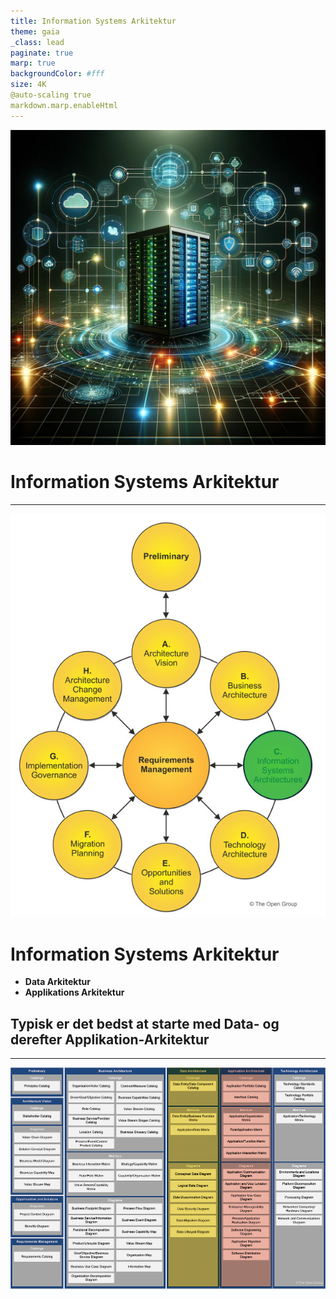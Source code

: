 ```yaml
---
title: Information Systems Arkitektur
theme: gaia
_class: lead
paginate: true
marp: true
backgroundColor: #fff
size: 4K
@auto-scaling true
markdown.marp.enableHtml
---
```


![bg right:50% 112%](./image/logo.jpg)

<!-- _class: invert -->
# **Information Systems Arkitektur**

---

![bg right:35% 105%](./image/toga_3.jpg)

# **Information Systems Arkitektur**
- **Data Arkitektur**
- **Applikations Arkitektur**

## **Typisk er det bedst at starte med Data- og derefter Applikation-Arkitektur**

---

![bg 77%](./image/35_viewpoints.png)